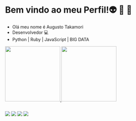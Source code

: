 # Bem vindo ao meu Perfil!👽 👾 🤖
 - Olá meu nome é Augusto Takamori
 - Desenvolvedor  💻 
 - Python | Ruby | JavaScript | BIG DATA

 <div>
  <a href="https://github.com/Cledylson">
  <img height="180em" src="https://github-readme-stats.vercel.app/api?username=Cledylson&show_icons=true&theme=dracula&include_all_commits=true&count_private=true"/>
  <img height="180em" src="https://github-readme-stats.vercel.app/api/top-langs/?username=Cledylson&layout=compact&langs_count=7&theme=dracula"/>
</div>
  
  ##
  
<div>
 <a href=https://www.facebook.com/augusto.takamori/ target="_blank" rel="external"><img src="https://img.shields.io/badge/Facebook-1877F2?style=for-the-badge&logo=facebook&logoColor=white" target="_blank" rel="external"></a>
  <a href=https://www.instagram.com/augustotakamori target="_blank"><img src="https://img.shields.io/badge/-Instagram-%23E4405F?style=for-the-badge&logo=instagram&logoColor=white" target="_blank"></a>
  <a href="https://www.linkedin.com/in/cledylson-takamori-75780241/ target="_blank"><img src="https://img.shields.io/badge/-LinkedIn-%230077B5?style=for-the-badge&logo=linkedin&logoColor=white" target="_blank"></a> 
  <a href="https://cledylson.github.io/javascript/portifolio/index.html"><img src="https://img.shields.io/badge/-Portifolio-brightgreen target="blank"></a>
</div>
